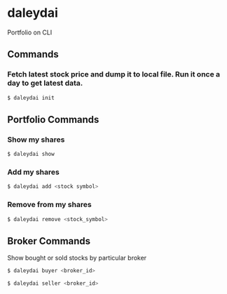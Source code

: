 # daleydai

Portfolio on CLI

## Commands

### Fetch latest stock price and dump it to local file. Run it once a day to get latest data.

```bash
$ daleydai init
```

## Portfolio Commands

### Show my shares

```bash
$ daleydai show
```

### Add my shares

```bash
$ daleydai add <stock symbol>
```

### Remove from my shares

```bash
$ daleydai remove <stock_symbol>
```

## Broker Commands

Show bought or sold stocks by particular broker

```bash
$ daleydai buyer <broker_id>
```

```bash
$ daleydai seller <broker_id>
```

